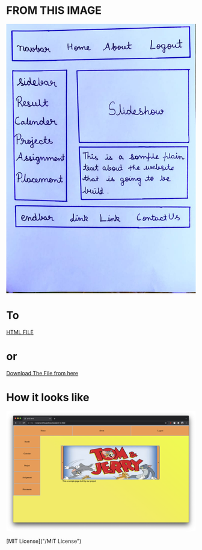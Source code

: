 # FROM THIS IMAGE 
<img src = "/test.jpeg" />

# To

[HTML FILE](https://github.com/vishwas04/build_my_web/blob/main/a1-2.html)
# or
[Download The File from here](https://drive.google.com/file/d/1B_nlSvAOV-S91PukxZDq3Z0z82jNHWBy/view?usp=sharing)

# How it looks like
<img src = "/output.png" />


[MIT License]("/MIT License")